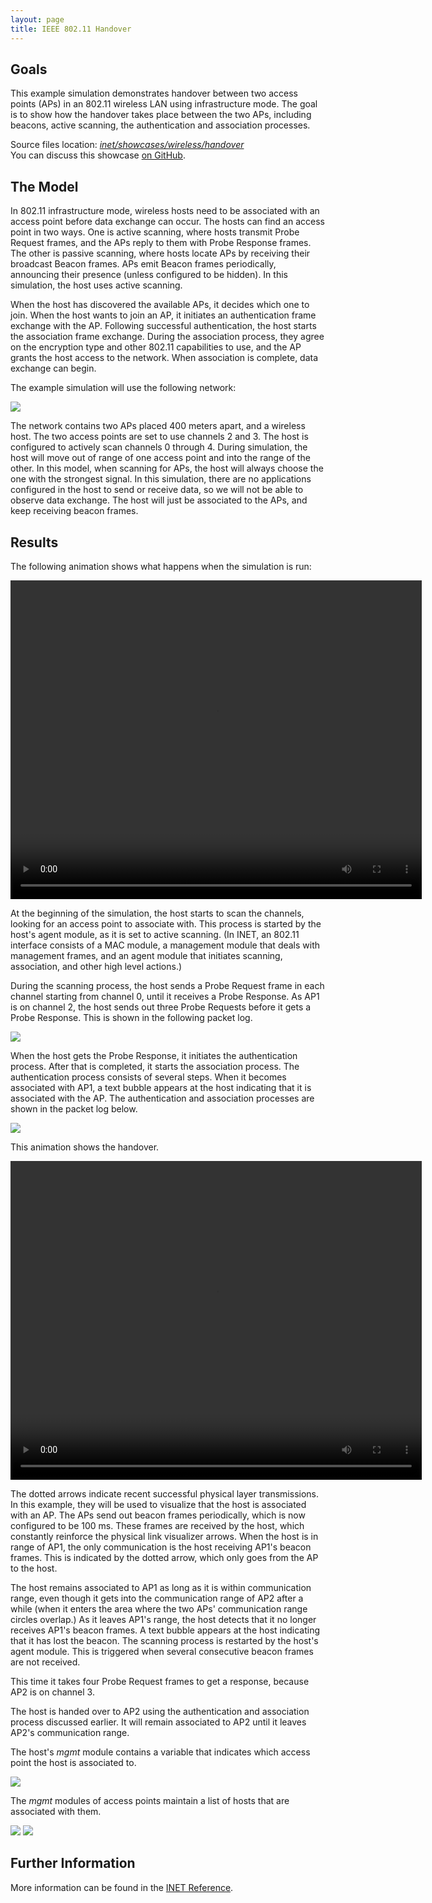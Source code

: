 ```yaml
---
layout: page
title: IEEE 802.11 Handover
---
```


Goals
-----

This example simulation demonstrates handover between two access points (APs) in an 802.11 wireless LAN using infrastructure mode. The goal is to show how the handover takes place between the two APs, including beacons, active scanning, the authentication and association processes.

Source files location: <a href="https://github.com/inet-framework/inet-showcases/tree/master/wireless/handover" target="_blank"><var>inet/showcases/wireless/handover</var></a>
<br/>You can discuss this showcase <a href="https://github.com/inet-framework/inet-showcases/issues/8" target="_blank">on GitHub</a>.

The Model
---------

In 802.11 infrastructure mode, wireless hosts need to be associated with an access point before data exchange can occur. The hosts can find an access point in two ways. One is active scanning, where hosts transmit Probe Request frames, and the APs reply to them with Probe Response frames. The other is passive scanning, where hosts locate APs by receiving their broadcast Beacon frames. APs emit Beacon frames periodically, announcing their presence (unless configured to be hidden). In this simulation, the host uses active scanning.

When the host has discovered the available APs, it decides which one to join. When the host wants to join an AP, it initiates an authentication frame exchange with the AP. Following successful authentication, the host starts the association frame exchange. During the association process, they agree on the encryption type and other 802.11 capabilities to use, and the AP grants the host access to the network. When association is complete, data exchange can begin.

The example simulation will use the following network:

<img class="screen" src="network2.png">

The network contains two APs placed 400 meters apart, and a wireless host. The two access points are set to use channels 2 and 3. The host is configured to actively scan channels 0 through 4. During simulation, the host will move out of range of one access point and into the range of the other. In this model, when scanning for APs, the host will always choose the one with the strongest signal. In this simulation, there are no applications configured in the host to send or receive data, so we will not be able to observe data exchange. The host will just be associated to the APs, and keep receiving beacon frames.

Results
-------

The following animation shows what happens when the simulation is run:

<p><video autoplay loop controls onclick="this.paused ? this.play() : this.pause();" src="handover1.mp4" width="658" height="510"></video></p>

At the beginning of the simulation, the host starts to scan the channels, looking for an access point to associate with. This process is started by the host's agent module, as it is set to active scanning. (In INET, an 802.11 interface consists of a MAC module, a management module that deals with management frames, and an agent module that initiates scanning, association, and other high level actions.)

During the scanning process, the host sends a Probe Request frame in each channel starting from channel 0, until it receives a Probe Response. As AP1 is on channel 2, the host sends out three Probe Requests before it gets a Probe Response. This is shown in the following packet log.

<img class="screen" src="scan.png">

When the host gets the Probe Response, it initiates the authentication process. After that is completed, it starts the association process. The authentication process consists of several steps. When it becomes associated with AP1, a text bubble appears at the host indicating that it is associated with the AP. The authentication and association processes are shown in the packet log below.

<img class="screen" src="assoc.png">

This animation shows the handover.

<p><video autoplay loop controls onclick="this.paused ? this.play() : this.pause();" src="handover2.mp4" width="658" height="510"></video></p>

The dotted arrows indicate recent successful physical layer transmissions. In this example, they will be used to visualize that the host is associated with an AP. The APs send out beacon frames periodically, which is now configured to be 100 ms. These frames are received by the host, which constantly reinforce the physical link visualizer arrows. When the host is in range of AP1, the only communication is the host receiving AP1's beacon frames. This is indicated by the dotted arrow, which only goes from the AP to the host.

The host remains associated to AP1 as long as it is within communication range, even though it gets into the communication range of AP2 after a while (when it enters the area where the two APs' communication range circles overlap.) As it leaves AP1's range, the host detects that it no longer receives AP1's beacon frames. A text bubble appears at the host indicating that it has lost the beacon. The scanning process is restarted by the host's agent module. This is triggered when several consecutive beacon frames are not received.

This time it takes four Probe Request frames to get a response, because AP2 is on channel 3.

The host is handed over to AP2 using the authentication and association process discussed earlier. It will remain associated to AP2 until it leaves AP2's communication range.

The host's <var>mgmt</var> module contains a variable that indicates which access point the host is associated to.

<img class="screen" src="assocap2.png">

The <var>mgmt</var> modules of access points maintain a list of hosts that are associated with them.

<img class="screen" src="stalist1.png">

<img class="screen" src="stalist2.png">

Further Information
-------------------

More information can be found in the <a href="https://omnetpp.org/doc/inet/api-current/neddoc/index.html" target="_blank">INET Reference</a>.
